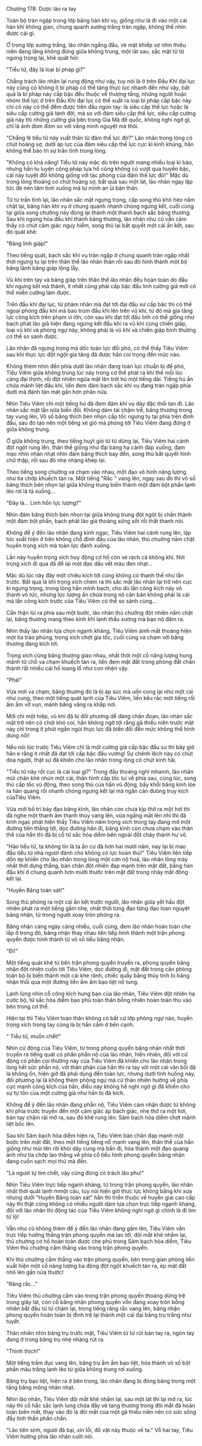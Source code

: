 




Chương 178: Dược lão ra tay


Toàn bộ tràn ngập trong lớp băng hàn khí vụ, giống như là đi vào một cái hàn khí không gian, chung quanh sương trắng tràn ngập, không thể nhìn được cái gì.

Ở trong lớp sương trắng, lão nhân ngẩng đầu, vẻ mặt khiếp sợ nhìn thiếu niên đang lăng không đứng giữa không trung, một lát sau, sắc mặt từ từ ngưng trọng lại, khẽ quát hỏi:

"Tiểu tử, đây là loại bí pháp gì?"

Chẳng trách lão nhân lại rung động như vậy, tuy nói là ở trên Đấu Khí đại lục này cũng có không ít bí pháp có thể tăng thực lực nhanh đến như vậy, bất quá là bí pháp này cấp bậc đều thuộc về thượng tầng, những người hoặc nhóm thế lực ở trên Đấu Khí đại lục có thể xuất ra loại bí pháp cấp bậc này chỉ có này có thể đếm được trên đầu ngón tay: là siêu cấp thế lực hoặc là siêu cấp cường giả lánh đời, mà so với đám siêu cấp thế lực, siêu cấp cường giả này thì những cường giả bên trong Gia Mã đế quốc, không nghi ngờ gì, chỉ là ánh đom đóm so với vầng minh nguyệt mà thôi.

"Chẳng lẽ tiểu tử này xuất thân từ đám thế lực đó?" Lão nhân trong lòng có chút hoảng sợ, dưới áp lực của đám siêu cấp thế lực cực kì kinh khủng, hắn không thể bảo trì sự trấn tĩnh trong lòng.

"Không có khả năng! Tiểu tử này mặc dù trên người mang nhiều loại kì bảo, nhưng hắn tu luyện công pháp tựa hồ cũng không có vượt qua huyền bậc, cái này tuyệt đối không giống với tác phong của đám thế lực đó!" Mặc dù trong lòng thoáng có chút hoảng sợ, bất quá sau một lát, lão nhân ngay lập tức đè nén tâm tình xuống mà tự mình an ủi bản thân.

Từ từ trấn tĩnh lại, lão nhân sắc mặt ngưng trọng, cặp song thủ khô héo nắm chặt lại, băng hàn khí vụ ở chung quanh nhanh chóng ngưng kết, cuối cùng tại giữa song chưởng này đọng lại thành một thanh bạch sắc băng thương. Sau khi ngưng hóa đấu khí thành băng thương, lão nhân như cũ vẫn cảm thấy có chút cảm giác nguy hiểm, song thủ lại bắt quyết một cái ấn kết, sau đó quát khẽ:

"Băng linh giáp!"

Theo tiếng quát, bạch sắc khí vụ tràn ngập ở chung quanh tràn ngập nhất thời ngưng tụ lại trên thân thể lão nhân thân rồi sau đó hình thành một bộ băng lãnh băng giáp lộng lẫy.

Vũ khí trên tay và băng giáp trên thân thể lão nhân đều hoàn toàn do đấu khí ngưng kết mà thành, ít nhất cũng phải cấp bậc đấu linh cường giả mới có thể miễn cưỡng làm được.

Trên đấu khí đại lục, từ phàm nhân mà đạt tới đại đấu sư cấp bậc thì có thể ngoại phóng đấu khí mà bao trùm đấu khí lên trên vũ khí, từ đó mà gia tăng lực công kích trên phạm vi lớn, còn sau khi đạt tới đấu linh có thể giống như bạch phát lão giả hiện đang ngưng kết đấu khí ra vũ khí cùng chiến giáp, loại vũ khí và phòng ngự này, không phải là vũ khí và chiến giáp bình thường có thể so sánh được.

Lão nhân đã ngưng trọng mà dốc toàn lực đối phó, có thể thấy Tiêu Viêm sau khi thực lực đột ngột gia tăng đã được hắn coi trọng đến mức nào.

Không thèm nhìn đến phía dưới lão nhân đang toàn lực chuẩn bị để phó, Tiêu Viêm giữa không trung lúc này trong cơ thể phát ra khí thế mỗi lúc càng đại thịnh, rồi đột nhiên ngửa mặt lên trời hú một tiếng dài. Tiếng hú ẩn chứa mãnh liệt đấu khí, liền đem đám bạch sắc khí vụ đang tràn ngập phía dưới mà đánh tản mát gần hơn phân nửa.

Nhìn Tiêu Viêm chỉ một tiếng hú đã đem đám khí vụ dày đặc thổi tan đi. Lão nhân sắc mặt lần nữa biến đổi. Không dám tái chậm trễ, băng thương trong tay vung lên, Vô số băng thích bén nhọn cấp tốc ngưng tụ tại phía trên đỉnh đầu, sau đó tạo nên một tiếng xé gió mà phóng tới Tiêu Viêm đang đứng ở giữa không trung.

Ở giữa không trung, theo tiếng huýt gió từ từ dừng lại, Tiêu Viêm hai cánh đột ngột rung lên, thân thể giống như đại bàng hạ cánh đáp xuống, đạm mạc nhìn nhàn nhạt nhìn đám băng thích bay đến, song thủ bắt quyết hình chữ thập, rồi sau đó nhẹ nhàng khép lại.

Theo tiếng song chưởng va chạm vào nhau, một đạo vô hình năng lượng như tia chớp khuếch tán ra. Một tiếng "Rắc " vang lên, ngay sau đó thì vô số băng thích bén nhọn tại giữa không trung biến thành một đám bột phấn lạnh lẽo rơi lả tả xuống...

"Đây là... Linh hồn lực lượng?"

Nhìn đám băng thích bén nhọn tại giữa không trung đột ngột bị chấn thành một đám bột phấn, bạch phát lão giả thoáng sửng sốt rồi thất thanh nói.

Không để ý đến lão nhân đang kinh ngạc, Tiêu Viêm hai cánh rung lên, lập tức xuất hiện ở trên không chỗ đỉnh đầu của lão nhân, thủ chuởng nắm chặt huyền trọng xích mà toàn lực đánh xuống.

Lần này huyền trọng xích huy động cơ hồ còn xé rách cả không khí. Nơi trọng xích đi qua đã để lại một đạo dấu vết màu đen nhạt...

Mặc dù lúc này đây một chiêu kích tới cũng không có thanh thế như lần trước. Bất quá là khi trọng xích chém ra thì sắc mặt lão nhân lại trở nên cực kì ngưng trọng, trong lòng hắn minh bạch, cho dù lần công kích này vô thanh vô tức, nhưng lực lượng ẩn chứa trong nó căn bản không phải là cái mà lần công kích trước của Tiêu Viêm có thể so sánh cùng...

Cẩn thận lùi ra phía sau một bước, lão nhân thủ chưởng đột nhiên nắm chặt lại, băng thương mang theo kình khí lạnh thấu xương mà bạo nộ đâm ra.

Nhìn thấy lão nhân lựa chọn ngạnh kháng, Tiêu Viêm ámh mắt thoáng hiện một tia trào phúng, trọng xích chợt gia tốc, cuối cùng va chạm với băng thương đang kích tới.

Trọng xích cùng băng thương giao nhau, nhất thời một cỗ năng lượng hung mãnh từ chỗ va chạm khuếch tán ra, liền đem mặt đất trong phòng đất chấn thành rất nhiều cái hố loang lổ như con nhện vậy.

"Phá!"

Vừa mới va chạm, băng thương đó là bị áp súc mà uốn cong lại như một cái như cung, theo một tiếng quát lạnh của Tiêu Viêm, liền kêu rắc một tiếng rồi ầm ầm vỡ vụn, mảnh băng văng ra khắp nơi.

Mới chỉ một hiệp, vũ khí đã bị đối phương dễ dàng chấn đoạn, lão nhân sắc mặt trở nên có chút khó coi, hắn không ngờ tới rằng gã thiếu niên trước mặt này chỉ trong ít phút ngắn ngủi thực lực đã biến đổi đến mức không thể hình dung nổi!

Nếu nói lúc trước Tiêu Viêm chỉ là một cường giả cấp bậc đấu sư thì bây giờ hắn e rằng ít nhất đã đạt tới cấp bậc đấu vương! Sự chênh lệch này có chút doạ người, thật sự đã khiến cho lão nhân trong lòng có chút kinh hãi.

"Tiểu tử này rốt cục là cái loại gì?" Trong đầu thoáng nghĩ mhamh, lão nhân mũi chân khẽ nhún một cái, thân hình cấp tốc lui về phía sau, cùng lúc, song thủ cấp tốc vũ động, theo song thủ của hắn vũ động, bẩy khối băng kình lóe ra hàn quang rồi nhanh chóng ngưng kết lại mà ngăn cản đưòng truy kích củaTiêu Viêm.

Vừa mới bố trí bảy đạo băng kình, lão nhân còn chưa kịp thở ra một hơi thì đã nghe một thanh âm thanh thúy vang lên, vừa ngẩng mắt lên nhì thì đã kinh ngạc phát hiện thấy Tiêu Viêm năm trọng xích trong tay đang mở một đường tiến thẳng tới, dọc đường hắn đi, băng kình còn chưa chạm vào thân thể của hắn thì đã bị cỗ tử sắc hỏa diễm bên ngoài đốt cháy thành hư vô.

"Hảo tiểu tử, ta không tin là ta ẩn cư đã hơn hai mươi năm, nay lại bị mao đầu tiểu tử nhà ngươi đánh cho không có lực hoàn thủ!" Tiêu Viêm liên tiếp dồn ép khiến cho lão nhân trong lòng một cơn nộ hoả, lão nhân lông mày nhất thời dựng thẳng, bàn chân đột nhiên đạp mạnh trên mặt đất, băng hàn đấu khí ở chung quanh hơn mười thước trên mặt đất trong nháy mắt đông kết lại.

"Huyền Băng toàn sát!"

Song thủ phóng ra một cái ấn kết trước người, lão nhân giữa yết hầu đột nhiên phát ra một tiếng gầm nhẹ, nhất thời từng đạo từng đạo loan nguyệt băng nhận, từ trong người xoay tròn phóng ra.

Băng nhận càng ngày càng nhiều, cuối cùng, đem lão nhân hoàn toàn che lấp ở trong đó, băng nhận thay nhau liên tiếp hình thành một trận phong quyển được hình thành từ vô số tiểu băng nhận.

"Đi!"

Một tiếng quát khẽ từ bên trận phong quyển truyền ra, phong quyển băng nhận đột nhiên cuốn tới Tiêu Viêm, dọc đường đi, mặt đất trong căn phòng toàn bộ bị biến thành một cái khe rãnh, chiếc quầy bằng thủy tinh bị băng nhận thổi qua một đường liền ầm ầm bạo liệt nổ tung.

Lạnh lùng nhìn cỗ công kích hung bạo của lão nhân, Tiêu Viêm đột nhiên hạ cước bộ, tử sắc hỏa diễm bao phủ toàn thân bỗng nhiên hoàn toàn thu vào bên trong cơ thể.

Hiện tại thì Tiêu Viêm toàn thân không có bất cứ lớp phòng ngự nào, huyền trọng xích trong tay cũng là bị hắn cắm ở bên cạnh.

" Tiểu tử, muốn chết!"

Nhìn cử động của Tiêu Viêm, từ trong phong quyển băng nhận nhất thời truyền ra tiếng quát có phần phẫn nộ của lão nhân, hiển nhiên, đối với cử động có phần coi thường này của Tiêu Viêm đã khiến cho lão nhân trong lòng hết sức phẫn nộ, với thân phận của hắn thì ra tay với một cái vãn bối đã là không ổn, hiện giờ đã phải dụng đến toàn lực, nhưng dưới tình huống này, đối phương lại là không thèm phòng ngự mà cứ thản nhiên hướng về phía cực mạnh công kích của hắn, điều này không hề nghi ngờ gì đã khiến cho sự tự tôn của một cường giả như hắn bị đả kích.

Không để ý đến lão nhân đang phẫn nộ, Tiêu Viêm cảm nhận được từ không khí phía trước truyền đến một cảm giác áp bách giác, nhẹ thở ra một hơi, bàn tay chậm rãi mở ra, sau đó khẽ rung lên: Sâm bạch hỏa diễm chợt mãnh liệt bốc lên.

Sau khi Sâm bạch hỏa diễm hiện ra, Tiêu Viêm bàn chân đạp mạnh một bước trên mặt đất, theo một tiếng tiếng nổ mạnh vang lên, thân thể của hắn giống như mũi tên rời khỏi dây cung mà bắn đi, hóa thành một đạo quang ảnh như tia chớp lao thẳng về phía cỗ tiểu hình phong quyển băng nhận đang cuốn sạch mọi thứ mà đến.

"Là ngươi tự tìm chết, vậy cũng đừng có trách lão phu!"

Nhìn Tiêu Viêm trực tiếp ngạnh kháng, từ trong trận phong quyển, lão nhân nhất thời quát lạnh mmột câu, tuy nói hiện giờ thực lực không bằng khi xưa nhưng dưới "Huyền Băng toàn sát" hắn thi triển thuộc về huyền giai cao cấp này thì thật cũng không có nhiều người dám lựa chọn trực tiếp ngạnh kháng, đối với lão nhân thì động tác của Tiêu Viêm không nghi ngờ gì chính là đi tìm tử lộ!

Vẫn như cũ không thèm để ý đến lão nhân đang gầm lên, Tiêu Viêm vẫn trực tiếp hướng thẳng trận phong quyển mà lao tới, đôi mắt khẽ nhắm lại, thủ chưởng cơ hồ hoàn toàn được che phủ trong Sâm bạch hỏa diễm, Tiêu Viêm thủ chưởng cắm thẳng vào trong trận phong quyển.

Khi thủ chưởng cắm thẳng vào trận phong quyển, bên trong gian phòng liền xuất hiện một cỗ năng lượng ba động đột ngột khuếch tán ra, ép mặt đất nhô lên gần nửa thước!

"Răng rắc..."

Tiêu Viêm thủ chưởng cắm vào trong trận phong quyển thoáng dừng trệ trong giây lát, còn cỗ băng nhận phong quyển vốn đang xoay tròn bỗng nhiên bắt đầu từ từ chậm lại, trong tiếng răng rắc vang lên, băng nhận phong quyển hoàn toàn bị đình trệ lại thành một cái đại băng trụ trắng như tuyết.

Thản nhiên nhìn băng trụ trước mặt, Tiêu Viêm từ từ rút bàn tay ra, ngón tay đang ở trong băng trụ nhẹ nhàng rút ra.

"Thình thịch!"

Một tiếng trầm đục vang lên, băng trụ ầm ầm bạo liệt, hóa thành vô số bột phấn màu trắng lạnh lẽo từ giữa không trung rơi xuống.

Băng trụ bạo liệt, hiện ra ở bên trong, lão nhân đang bị đóng băng trong một tầng băng mỏng nhàn nhạt.

Nhìn lão nhân, Tiêu Viêm đôi mắt khẽ nhắm lại, sau một lát thì lại mở ra, lúc này thì cỗ hắc sắc lạnh lung chứa đầy vẻ tang thương trong đôi mắt đã hoàn toàn biến mất, thay vào đó là đôi mắt của một gã thiếu niên nên có sức sống đầy tinh thần phấn chấn.

"Lão tiên sinh, ngươi đã bại, xin lỗi, đồ vật này thuộc về ta." Vỗ hai tay, Tiêu Viêm hướng phía lão nhân cười nói.




